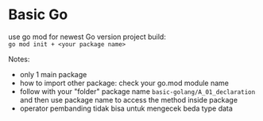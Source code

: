 # Basic Go

use go mod for newest Go version project build:<br>
`go mod init + <your package name>`<br>


Notes: 
- only 1 main package<br>
- how to import other package: check your go.mod module name<br> 
- follow with your "folder" package name `basic-golang/A_01_declaration` and then use package name to access the method inside package<br>
- operator pembanding tidak bisa untuk mengecek beda type data